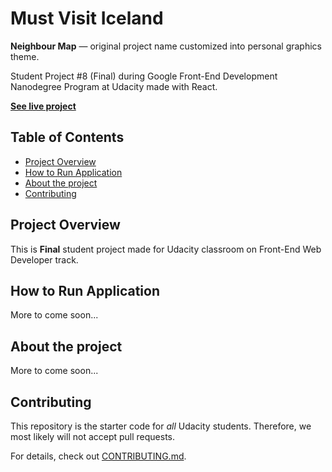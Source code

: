 # Must Visit Iceland

**Neighbour Map** — original project name customized into personal graphics theme.

Student Project #8 (Final) during Google Front-End Development Nanodegree Program at Udacity made with React.

**[See live project](https://dominicom.github.io/must-visit-iceland/)**


## Table of Contents

* [Project Overview](#project-overview)
* [How to Run Application](#how-to-run-application)
* [About the project](#about-the-project)
* [Contributing](#contributing)

## Project Overview

This is **Final** student project made for Udacity classroom on Front-End Web Developer track.

## How to Run Application

More to come soon...

## About the project

More to come soon...

## Contributing

This repository is the starter code for _all_ Udacity students. Therefore, we most likely will not accept pull requests.

For details, check out [CONTRIBUTING.md](CONTRIBUTING.md).
